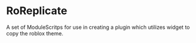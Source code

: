 # RoReplicate
A set of ModuleScritps for use in creating a plugin which utilizes widget to copy the roblox theme.
